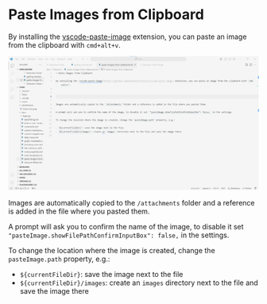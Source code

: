 # Paste Images from Clipboard

By installing the [vscode-paste-image](https://github.com/mushanshitiancai/vscode-paste-image) extension, you can paste an image from the clipboard with `cmd+alt+v`.


![image](2023-12-26-12-21-30.png)

Images are automatically copied to the `/attachments` folder and a reference is added in the file where you pasted them.

A prompt will ask you to confirm the name of the image, to disable it set `"pasteImage.showFilePathConfirmInputBox": false,` in the settings.

To change the location where the image is created, change the `pasteImage.path` property, e.g.:

- `${currentFileDir}`: save the image next to the file
- `${currentFileDir}/images`: create an `images` directory next to the file and save the image there
